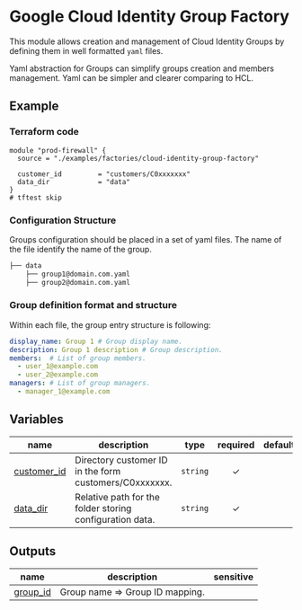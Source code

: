 # Google Cloud Identity Group Factory

This module allows creation and management of Cloud Identity Groups by defining them in well formatted `yaml` files. 

Yaml abstraction for Groups can simplify groups creation and members management. Yaml can be simpler and clearer comparing to HCL.

## Example

### Terraform code

```hcl
module "prod-firewall" {
  source = "./examples/factories/cloud-identity-group-factory"
  
  customer_id         = "customers/C0xxxxxxx"
  data_dir            = "data"
}
# tftest skip
```

### Configuration Structure
Groups configuration should be placed in a set of yaml files. The name of the file identify the name of the group.

```bash
├── data
    ├── group1@domain.com.yaml
    ├── group2@domain.com.yaml

```

### Group definition format and structure

Within each file, the group entry structure is following:

```yaml
display_name: Group 1 # Group display name.
description: Group 1 description # Group description.
members:  # List of group members.
  - user_1@example.com
  - user_2@example.com  
managers: # List of group managers.
  - manager_1@example.com
```
<!-- BEGIN TFDOC -->

## Variables

| name | description | type | required | default |
|---|---|:---:|:---:|:---:|
| [customer_id](variables.tf#L17) | Directory customer ID in the form customers/C0xxxxxxx. | <code>string</code> | ✓ |  |
| [data_dir](variables.tf#L22) | Relative path for the folder storing configuration data. | <code>string</code> | ✓ |  |

## Outputs

| name | description | sensitive |
|---|---|:---:|
| [group_id](outputs.tf#L17) | Group name => Group ID mapping. |  |

<!-- END TFDOC -->
